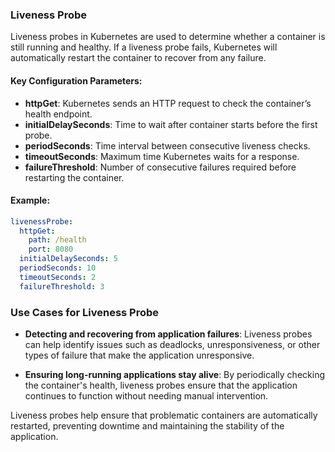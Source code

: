 ### Liveness Probe

Liveness probes in Kubernetes are used to determine whether a container is still running and healthy. If a liveness probe fails, Kubernetes will automatically restart the container to recover from any failure.

#### Key Configuration Parameters:
- **httpGet**: Kubernetes sends an HTTP request to check the container’s health endpoint.
- **initialDelaySeconds**: Time to wait after container starts before the first probe.
- **periodSeconds**: Time interval between consecutive liveness checks.
- **timeoutSeconds**: Maximum time Kubernetes waits for a response.
- **failureThreshold**: Number of consecutive failures required before restarting the container.

#### Example:
```yaml
livenessProbe:
  httpGet:
    path: /health
    port: 8080
  initialDelaySeconds: 5
  periodSeconds: 10
  timeoutSeconds: 2
  failureThreshold: 3
```

### Use Cases for Liveness Probe

- **Detecting and recovering from application failures**: Liveness probes can help identify issues such as deadlocks, unresponsiveness, or other types of failure that make the application unresponsive.
  
- **Ensuring long-running applications stay alive**: By periodically checking the container's health, liveness probes ensure that the application continues to function without needing manual intervention.
  
Liveness probes help ensure that problematic containers are automatically restarted, preventing downtime and maintaining the stability of the application.
